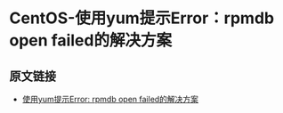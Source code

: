 # CentOS-使用yum提示Error：rpmdb open failed的解决方案

## 原文链接
* [使用yum提示Error: rpmdb open failed的解决方案](https://blog.csdn.net/qq_21573415/article/details/83379626)
